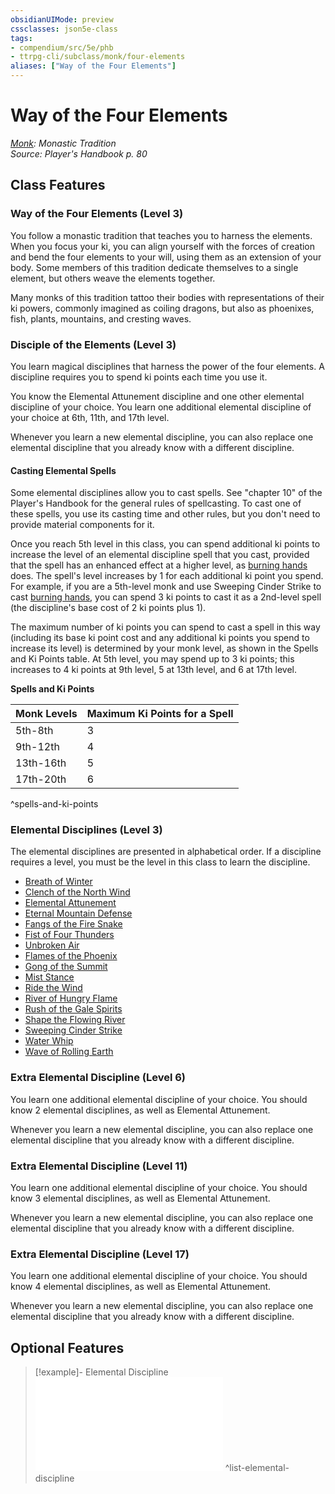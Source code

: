 ```yaml
---
obsidianUIMode: preview
cssclasses: json5e-class
tags:
- compendium/src/5e/phb
- ttrpg-cli/subclass/monk/four-elements
aliases: ["Way of the Four Elements"]
---
```

# Way of the Four Elements
*[Monk](monk.md): Monastic Tradition*  
*Source: Player's Handbook p. 80*  


## Class Features

### Way of the Four Elements (Level 3)

You follow a monastic tradition that teaches you to harness the elements. When you focus your ki, you can align yourself with the forces of creation and bend the four elements to your will, using them as an extension of your body. Some members of this tradition dedicate themselves to a single element, but others weave the elements together.

Many monks of this tradition tattoo their bodies with representations of their ki powers, commonly imagined as coiling dragons, but also as phoenixes, fish, plants, mountains, and cresting waves.

### Disciple of the Elements (Level 3)

You learn magical disciplines that harness the power of the four elements. A discipline requires you to spend ki points each time you use it.

You know the Elemental Attunement discipline and one other elemental discipline of your choice. You learn one additional elemental discipline of your choice at 6th, 11th, and 17th level.

Whenever you learn a new elemental discipline, you can also replace one elemental discipline that you already know with a different discipline.

#### Casting Elemental Spells

Some elemental disciplines allow you to cast spells. See "chapter 10" of the Player's Handbook for the general rules of spellcasting. To cast one of these spells, you use its casting time and other rules, but you don't need to provide material components for it.

Once you reach 5th level in this class, you can spend additional ki points to increase the level of an elemental discipline spell that you cast, provided that the spell has an enhanced effect at a higher level, as [burning hands](/3-Mechanics/CLI/spells/burning-hands.md) does. The spell's level increases by 1 for each additional ki point you spend. For example, if you are a 5th-level monk and use Sweeping Cinder Strike to cast [burning hands](/3-Mechanics/CLI/spells/burning-hands.md), you can spend 3 ki points to cast it as a 2nd-level spell (the discipline's base cost of 2 ki points plus 1).

The maximum number of ki points you can spend to cast a spell in this way (including its base ki point cost and any additional ki points you spend to increase its level) is determined by your monk level, as shown in the Spells and Ki Points table. At 5th level, you may spend up to 3 ki points; this increases to 4 ki points at 9th level, 5 at 13th level, and 6 at 17th level.

**Spells and Ki Points**

| Monk Levels | Maximum Ki Points for a Spell |
|-------------|-------------------------------|
| 5th-8th | 3 |
| 9th-12th | 4 |
| 13th-16th | 5 |
| 17th-20th | 6 |
^spells-and-ki-points

### Elemental Disciplines (Level 3)

The elemental disciplines are presented in alphabetical order. If a discipline requires a level, you must be the level in this class to learn the discipline.

- [Breath of Winter](/3-Mechanics/CLI/optional-features/breath-of-winter.md)  
- [Clench of the North Wind](/3-Mechanics/CLI/optional-features/clench-of-the-north-wind.md)  
- [Elemental Attunement](/3-Mechanics/CLI/optional-features/elemental-attunement.md)  
- [Eternal Mountain Defense](/3-Mechanics/CLI/optional-features/eternal-mountain-defense.md)  
- [Fangs of the Fire Snake](/3-Mechanics/CLI/optional-features/fangs-of-the-fire-snake.md)  
- [Fist of Four Thunders](/3-Mechanics/CLI/optional-features/fist-of-four-thunders.md)  
- [Unbroken Air](/3-Mechanics/CLI/optional-features/unbroken-air.md)  
- [Flames of the Phoenix](/3-Mechanics/CLI/optional-features/flames-of-the-phoenix.md)  
- [Gong of the Summit](/3-Mechanics/CLI/optional-features/gong-of-the-summit.md)  
- [Mist Stance](/3-Mechanics/CLI/optional-features/mist-stance.md)  
- [Ride the Wind](/3-Mechanics/CLI/optional-features/ride-the-wind.md)  
- [River of Hungry Flame](/3-Mechanics/CLI/optional-features/river-of-hungry-flame.md)  
- [Rush of the Gale Spirits](/3-Mechanics/CLI/optional-features/rush-of-the-gale-spirits.md)  
- [Shape the Flowing River](/3-Mechanics/CLI/optional-features/shape-the-flowing-river.md)  
- [Sweeping Cinder Strike](/3-Mechanics/CLI/optional-features/sweeping-cinder-strike.md)  
- [Water Whip](/3-Mechanics/CLI/optional-features/water-whip.md)  
- [Wave of Rolling Earth](/3-Mechanics/CLI/optional-features/wave-of-rolling-earth.md)  

### Extra Elemental Discipline (Level 6)

You learn one additional elemental discipline of your choice. You should know 2 elemental disciplines, as well as Elemental Attunement.

Whenever you learn a new elemental discipline, you can also replace one elemental discipline that you already know with a different discipline.

### Extra Elemental Discipline (Level 11)

You learn one additional elemental discipline of your choice. You should know 3 elemental disciplines, as well as Elemental Attunement.

Whenever you learn a new elemental discipline, you can also replace one elemental discipline that you already know with a different discipline.

### Extra Elemental Discipline (Level 17)

You learn one additional elemental discipline of your choice. You should know 4 elemental disciplines, as well as Elemental Attunement.

Whenever you learn a new elemental discipline, you can also replace one elemental discipline that you already know with a different discipline.

## Optional Features

> [!example]- Elemental Discipline
> ![Elemental Discipline](/3-Mechanics/CLI/optional-features/list-elemental-discipline.md#Elemental%20Discipline)
^list-elemental-discipline